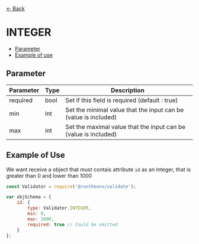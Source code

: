 [<- Back](https://github.com/Runtheons/runtheons-validate#type)

# INTEGER

- [Parameter](https://github.com/Runtheons/runtheons-validate/blob/master/doc/integer.md#parameter)
- [Example of use](https://github.com/Runtheons/runtheons-validate/blob/master/doc/integer.md#example-of-use)

## Parameter

| Parameter | Type | Description                                                     |
| --------- | ---- | --------------------------------------------------------------- |
| required  | bool | Set if this field is required (default : true)                  |
| min       | int  | Set the minimal value that the input can be (value is included) |
| max       | int  | Set the maximal value that the input can be (value is included) |

## Example of Use

We want receive a object that must contais attribute `id` as an integer, that is greater than 0 and lower than 1000

```javascript
const Validator = require('@runtheons/validate');

var objSchema = {
	id: {
		type: Validator.INTEGER,
		min: 0,
		max: 1000,
		required: true // Could be omitted
	}
};
```
